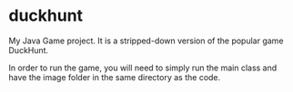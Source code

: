 # duckhunt
My Java Game project. It is a stripped-down version of the popular game DuckHunt. 

In order to run the game, you will need to simply run the main class and have the image folder in the same directory as the code.
